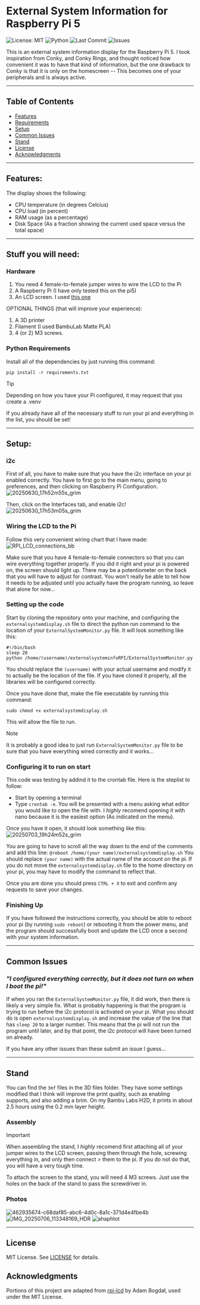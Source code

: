 # External System Information for Raspberry Pi 5
![License: MIT](https://img.shields.io/badge/License-MIT-yellow.svg)
![Python](https://img.shields.io/badge/python-3.x-blue.svg)
![Last Commit](https://img.shields.io/github/last-commit/MarcoPlatino/externalsysteminfoRPI)
![Issues](https://img.shields.io/github/issues/MarcoPlatino/externalsysteminfoRPI)

This is an external system information display for the Raspberry Pi 5. I took inspiration from Conky, and Conky Rings, and thought noticed how convenient it was to have that kind of information, but the one drawback to Conky is that it is only on the homescreen -- This becomes one of your peripherals and is always active.

---
## Table of Contents
- [Features](#features)
- [Requirements](#stuff-you-will-need)
- [Setup](#setup)
- [Common Issues](#common-issues)
- [Stand](#stand)
- [License](#license)
- [Acknowledgments](#acknowledgments)
---
## Features:
The display shows the following:
- CPU temperature (in degrees Celcius)
- CPU load (in percent)
- RAM usage (as a percentage)
- Disk Space (As a fraction showing the current used space versus the total space)
---

## Stuff you will need:
### Hardware
  1. You need 4 female-to-female jumper wires to wire the LCD to the Pi
  2. A Raspberry Pi (I have only tested this on the pi5)
  3. An LCD screen. I used [this one](https://www.amazon.com/GeeekPi-Interface-Backlight-Raspberry-Electrical/dp/B0BCWJWKG2/141-8914070-5124150?pd_rd_w=aiDfA&content-id=amzn1.sym.751acc83-5c05-42d0-a15e-303622651e1e&pf_rd_p=751acc83-5c05-42d0-a15e-303622651e1e&pf_rd_r=FDYZRA57ETS49SXH0ZRA&pd_rd_wg=FOuh7&pd_rd_r=ce61adae-9817-4b25-9350-e5aa9f382d58&pd_rd_i=B0BCWJWKG2&psc=1)
  
  OPTIONAL THINGS (that will improve your experience):
  1. A 3D printer
  2. Filament (I used BambuLab Matte PLA)
  3. 4 (or 2) M3 screws.

### Python Requirements
Install all of the dependencies by just running this command:

`pip install -r requirements.txt`


> [!Tip]
> Depending on how you have your Pi configured, it may request that you create a .venv


If you already have all of the necessary stuff to run your pi and everything in the list, you should be set!

---
## Setup:
### i2c
First of all, you have to make sure that you have the i2c interface on your pi enabled correctly. You have to first go to the main menu, going to preferences, and then clicking on Raspberry Pi Configuration.
![20250630_17h52m55s_grim](https://github.com/user-attachments/assets/cc184b76-221e-4f67-a1a0-6f18fe17f528)

Then, click on the Interfaces tab, and enable i2c!
![20250630_17h53m05s_grim](https://github.com/user-attachments/assets/ec01cef7-98cd-4863-a37a-0a141431b74c)

### Wiring the LCD to the Pi
Follow this very convenient wiring chart that I have made:
![RPI_LCD_connections_bb](https://github.com/user-attachments/assets/ff390d91-f48f-4f4b-8de8-7ec5ee3dde17)

Make sure that you have 4 female-to-female connectors so that you can wire everything together properly. If you did it right and your pi is powered on, the screen should light up. There may be a potentiometer on the back that you will have to adjust for contrast. You won't really be able to tell how it needs to be adjusted until you actually have the program running, so leave that alone for now...

### Setting up the code
Start by cloning the repository onto your machine, and configuring the `externalsystemdisplay.sh` file to direct the python run command to the location of your `ExternalSystemMonitor.py` file. 
It will look something like this:
```
#!/bin/bash
sleep 20
python /home/(username)/externalsysteminfoRPI/ExternalSystemMonitor.py
```
You should replace the `(username)` with your actual username and modify it to actually be the location of the file. If you have cloned it properly, all the libraries will be configured correctly.

Once you have done that, make the file executable by running this command:

`sudo chmod +x externalsystemdisplay.sh`

This will allow the file to run.

> [!NOTE]
> It is probably a good idea to just run `ExternalSystemMonitor.py` file to be sure that you have everything wired correctly and it works...

### Configuring it to run on start
This code was testing by addind it to the crontab file. Here is the steplist to follow:
- Start by opening a terminal
- Type `crontab -e`.
You will be presented with a menu asking what editor you would like to open the file with. I *highly* recomend opening it with nano because it is the easiest option (As indicated on the menu).

Once you have it open, it should look something like this:
![20250703_19h24m52s_grim](https://github.com/user-attachments/assets/3ee27baa-2f42-4c40-9d6f-1027a9985dcd)

You are going to have to scroll all the way down to the end of the comments and add this line:
`@reboot /home/(your name)/externalsystemdisplay.sh`
You should replace `(your name)` with the actual name of the account on the pi. If you do not move the `externalsystemdisplay.sh` file to the home directory on your pi, you may have to modify the command to reflect that.

Once you are done you should press `CTRL + X` to exit and confirm any requests to save your changes.

### Finishing Up
If you have followed the instructions correctly, you should be able to reboot your pi (by running `sudo reboot`) or rebooting it from the power menu, and the program should successfully boot and update the LCD once a second with your system information. 

---
## Common Issues
### *"I configured everything correctly, but it does not turn on when I boot the pi!"*
If when you ran the `ExternalSystemMonitor.py` file, it did work, then there is likely a very simple fix. What is probably happening is that the program is trying to run before the i2c protocol is activated on your pi. What you should do is open `externalsystemdisplay.sh` and increase the value of the line that has `sleep 20` to a larger number. This means that the pi will not run the program until later, and by that point, the i2c protocol will have been turned on already.

If you have any other issues than these submit an issue I guess...

---
## Stand
You can find the `3mf` files in the 3D files folder. They have some settings modified that I think will improve the print quality, such as enabling supports, and also adding a brim. On my Bambu Labs H2D, it prints in about 2.5 hours using the 0.2 mm layer height. 

### Assembly
> [!Important]
> When assembling the stand, I *highly* recomend first attaching all of your jumper wires to the LCD screen, passing them through the hole, screwing everything in, and only then connect > them to the pi. If you do not do that, you will have a very tough time. 

To attach the screen to the stand, you will need 4 M3 screws. Just use the holes on the back of the stand to pass the screwdriver in.

### Photos
![462935674-c68daf85-abc6-4d0c-8a1c-371d4e4fbe4b](https://github.com/user-attachments/assets/71c4c71f-c36b-4e7a-9762-9473f3c86634)
![IMG_20250706_113348169_HDR](https://github.com/user-attachments/assets/6ba8c85c-82ec-407c-a361-bb7def9c9d89)
![ahaphtot](https://github.com/user-attachments/assets/2eee3f99-adee-4e8d-81c4-42f2bd3c6792)



---
## License

MIT License. See [LICENSE](LICENSE) for details.

## Acknowledgments

Portions of this project are adapted from [rpi-lcd](https://github.com/bogdal/rpi-lcd) by Adam Bogdał, used under the MIT License.
